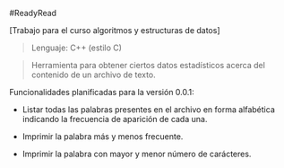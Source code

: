 #ReadyRead

\[Trabajo para el curso algoritmos y estructuras de datos\]

>Lenguaje: C++ (estilo C)

>Herramienta para obtener ciertos datos estadísticos acerca del 
contenido de un archivo de texto.

Funcionalidades planificadas para la versión 0.0.1:

* Listar todas las palabras presentes en el archivo en forma alfabética
 indicando la frecuencia de aparición de cada una.

* Imprimir la palabra más y menos frecuente.

* Imprimir la palabra con mayor y menor número de carácteres.
